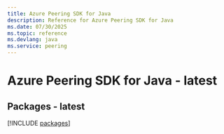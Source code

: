 ```yaml
---
title: Azure Peering SDK for Java
description: Reference for Azure Peering SDK for Java
ms.date: 07/30/2025
ms.topic: reference
ms.devlang: java
ms.service: peering
---
```

# Azure Peering SDK for Java - latest
## Packages - latest
[!INCLUDE [packages](peering-index.md)]